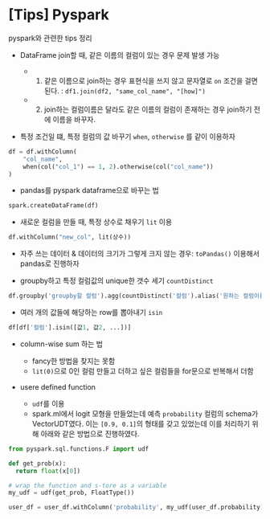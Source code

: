 # [Tips] Pyspark


pyspark와 관련한 tips 정리

<!--more-->

- DataFrame join할 때, 같은 이름의 컬럼이 있는 경우 문제 발생 가능
    - 1. 같은 이름으로 join하는 경우 표현식을 쓰지 않고 문자열로 `on` 조건을 걸면 된다. : `df1.join(df2, "same_col_name", "[how]")`
    - 2. join하는 컬럼이름은 달라도 같은 이름의 컬럼이 존재하는 경우 join하기 전에 이름을 바꾸자.

- 특정 조건일 떄, 특정 컬럼의 값 바꾸기 `when`, `otherwise` 를 같이 이용하자
```python
df = df.withColumn(
    "col_name",
    when(col("col_1") == 1, 2).otherwise(col("col_name"))
)
```

- pandas를 pyspark dataframe으로 바꾸는 법
```python
spark.createDataFrame(df)
```

- 새로운 컬럼을 만들 때, 특정 상수로 채우기 `lit` 이용
```python
df.withColumn("new_col", lit(상수))
```

- 자주 쓰는 데이터 & 데이터의 크기가 그렇게 크지 않는 경우: `toPandas()` 이용해서 pandas로 진행하자

- groupby하고 특정 컬럼값의 unique한 갯수 세기 `countDistinct`
```python
df.groupby('groupby할 컬럼').agg(countDistinct('컬럼').alias('원하는 컬럼이름'))
```

- 여러 개의 값들에 해당하는 row를 뽑아내기 `isin`
```python
df[df['컬럼'].isin([값1, 값2, ...])]
```

- column-wise sum 하는 법
    - fancy한 방법을 찾지는 못함
    - `lit(0)`으로 0인 컬럼 만들고 더하고 싶은 컬럼들을 for문으로 반복해서 더함

- usere defined function
    - `udf`를 이용
    - spark.ml에서 logit 모형을 만들었는데 예측 `probability` 컬럼의 schema가 VectorUDT였다. 이는 `[0.9, 0.1]`의 형태를 갖고 있었는데 이를 처리하기 위해 아래와 같은 방법으로 진행하였다.

```python
from pyspark.sql.functions.F import udf

def get_prob(x):
  return float(x[0])

# wrap the function and s-tore as a variable
my_udf = udf(get_prob, FloatType())

user_df = user_df.withColumn('probability', my_udf(user_df.probability))
```
